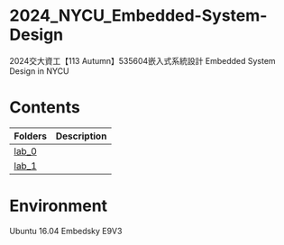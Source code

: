 # 2024_NYCU_Embedded-System-Design
2024交大資工【113 Autumn】535604嵌入式系統設計 Embedded System Design in NYCU

# Contents
| Folders | Description |
|---------|-------------|
|[lab_0](/lab_0)|  |
|[lab_1](/lab_1)|  |

# Environment
Ubuntu 16.04
Embedsky E9V3 
